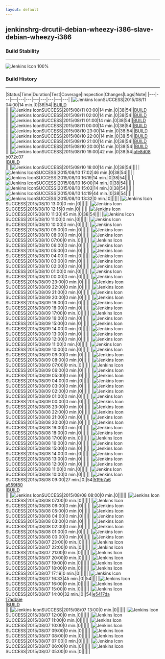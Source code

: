 ```yaml
---
layout: default
---
```

## jenkinshrg-drcutil-debian-wheezy-i386-slave-debian-wheezy-i386
### Build Stability
___
![Jenkins Icon](http://jenkinshrg.github.io/images/48x48/health-80plus.png)
100%
  
### Build History
___
|Status|Time|Duration|Test|Coverage|Inspection|Changes|Logs|Note|
|---|---|---|---|---|---|---|---|---|---|
|![Jenkins Icon](http://jenkinshrg.github.io/images/24x24/blue.png)SUCCESS|2015/08/11 04:00|14 min.|0|38|54||[BUILD](https://drive.google.com/file/d/0B54sHwaxmuM4Z0o0NzkwTDhQTVU/view?usp=drivesdk)<br>||
|![Jenkins Icon](http://jenkinshrg.github.io/images/24x24/blue.png)SUCCESS|2015/08/11 03:00|14 min.|0|38|54||[BUILD](https://drive.google.com/file/d/0B54sHwaxmuM4Ukc3bEJQa1BoSzg/view?usp=drivesdk)<br>||
|![Jenkins Icon](http://jenkinshrg.github.io/images/24x24/blue.png)SUCCESS|2015/08/11 02:00|14 min.|0|38|54||[BUILD](https://drive.google.com/file/d/0B54sHwaxmuM4Ym1yM0JPdDhXbms/view?usp=drivesdk)<br>||
|![Jenkins Icon](http://jenkinshrg.github.io/images/24x24/blue.png)SUCCESS|2015/08/11 01:00|14 min.|0|38|54||[BUILD](https://drive.google.com/file/d/0B54sHwaxmuM4Q3R5VGpRQlZ2RGM/view?usp=drivesdk)<br>||
|![Jenkins Icon](http://jenkinshrg.github.io/images/24x24/blue.png)SUCCESS|2015/08/11 00:00|14 min.|0|38|54||[BUILD](https://drive.google.com/file/d/0B54sHwaxmuM4N0RrOTdVd2RHaVk/view?usp=drivesdk)<br>||
|![Jenkins Icon](http://jenkinshrg.github.io/images/24x24/blue.png)SUCCESS|2015/08/10 23:00|14 min.|0|38|54||[BUILD](https://drive.google.com/file/d/0B54sHwaxmuM4MVFQSXpBX2wtX1E/view?usp=drivesdk)<br>||
|![Jenkins Icon](http://jenkinshrg.github.io/images/24x24/blue.png)SUCCESS|2015/08/10 22:00|14 min.|0|38|54||[BUILD](https://drive.google.com/file/d/0B54sHwaxmuM4YmtyT2toX0VtSjg/view?usp=drivesdk)<br>||
|![Jenkins Icon](http://jenkinshrg.github.io/images/24x24/blue.png)SUCCESS|2015/08/10 21:00|14 min.|0|38|54||[BUILD](https://drive.google.com/file/d/0B54sHwaxmuM4Q01YMVRkVXJZd28/view?usp=drivesdk)<br>||
|![Jenkins Icon](http://jenkinshrg.github.io/images/24x24/blue.png)SUCCESS|2015/08/10 20:00|14 min.|0|38|54||[BUILD](https://drive.google.com/file/d/0B54sHwaxmuM4WGFZZDhHWWdDQXc/view?usp=drivesdk)<br>||
|![Jenkins Icon](http://jenkinshrg.github.io/images/24x24/blue.png)SUCCESS|2015/08/10 19:00|42 min.|0|38|54|[afe8d08](https://github.com/jrl-umi3218/hmc2/commit/afe8d08a3b41a4fc9729ead7c5de09dece5ee568)<br>[b072c07](https://github.com/jrl-umi3218/hrpsys-humanoid/commit/b072c073064abaa45fd7524f7c7f08da8bb11dff)<br>|[BUILD](https://drive.google.com/file/d/0B54sHwaxmuM4V1Q3ckZRWTdRZjQ/view?usp=drivesdk)<br>||
|![Jenkins Icon](http://jenkinshrg.github.io/images/24x24/blue.png)SUCCESS|2015/08/10 18:00|14 min.|0|38|54||||
|![Jenkins Icon](http://jenkinshrg.github.io/images/24x24/blue.png)SUCCESS|2015/08/10 17:02|46 min.|0|38|54||||
|![Jenkins Icon](http://jenkinshrg.github.io/images/24x24/blue.png)SUCCESS|2015/08/10 16:19|14 min.|0|38|54||||
|![Jenkins Icon](http://jenkinshrg.github.io/images/24x24/blue.png)SUCCESS|2015/08/10 16:00|14 min.|0|38|54||||
|![Jenkins Icon](http://jenkinshrg.github.io/images/24x24/blue.png)SUCCESS|2015/08/10 15:03|14 min.|0|38|54||||
|![Jenkins Icon](http://jenkinshrg.github.io/images/24x24/blue.png)SUCCESS|2015/08/10 14:19|44 min.|0|38|54||||
|![Jenkins Icon](http://jenkinshrg.github.io/images/24x24/blue.png)SUCCESS|2015/08/10 13:32|0 min.|0||||||
|![Jenkins Icon](http://jenkinshrg.github.io/images/24x24/blue.png)SUCCESS|2015/08/10 13:00|0 min.|0||||||
|![Jenkins Icon](http://jenkinshrg.github.io/images/24x24/blue.png)SUCCESS|2015/08/10 12:15|0 min.|0||||||
|![Jenkins Icon](http://jenkinshrg.github.io/images/24x24/blue.png)SUCCESS|2015/08/10 11:30|45 min.|0|38|54||||
|![Jenkins Icon](http://jenkinshrg.github.io/images/24x24/blue.png)SUCCESS|2015/08/10 11:00|0 min.|0||||||
|![Jenkins Icon](http://jenkinshrg.github.io/images/24x24/blue.png)SUCCESS|2015/08/10 10:00|0 min.|0||||||
|![Jenkins Icon](http://jenkinshrg.github.io/images/24x24/blue.png)SUCCESS|2015/08/10 09:00|0 min.|0||||||
|![Jenkins Icon](http://jenkinshrg.github.io/images/24x24/blue.png)SUCCESS|2015/08/10 08:00|0 min.|0||||||
|![Jenkins Icon](http://jenkinshrg.github.io/images/24x24/blue.png)SUCCESS|2015/08/10 07:00|0 min.|0||||||
|![Jenkins Icon](http://jenkinshrg.github.io/images/24x24/blue.png)SUCCESS|2015/08/10 06:00|0 min.|0||||||
|![Jenkins Icon](http://jenkinshrg.github.io/images/24x24/blue.png)SUCCESS|2015/08/10 05:00|0 min.|0||||||
|![Jenkins Icon](http://jenkinshrg.github.io/images/24x24/blue.png)SUCCESS|2015/08/10 04:00|0 min.|0||||||
|![Jenkins Icon](http://jenkinshrg.github.io/images/24x24/blue.png)SUCCESS|2015/08/10 03:00|0 min.|0||||||
|![Jenkins Icon](http://jenkinshrg.github.io/images/24x24/blue.png)SUCCESS|2015/08/10 02:00|0 min.|0||||||
|![Jenkins Icon](http://jenkinshrg.github.io/images/24x24/blue.png)SUCCESS|2015/08/10 01:00|0 min.|0||||||
|![Jenkins Icon](http://jenkinshrg.github.io/images/24x24/blue.png)SUCCESS|2015/08/10 00:00|0 min.|0||||||
|![Jenkins Icon](http://jenkinshrg.github.io/images/24x24/blue.png)SUCCESS|2015/08/09 23:00|0 min.|0||||||
|![Jenkins Icon](http://jenkinshrg.github.io/images/24x24/blue.png)SUCCESS|2015/08/09 22:00|0 min.|0||||||
|![Jenkins Icon](http://jenkinshrg.github.io/images/24x24/blue.png)SUCCESS|2015/08/09 21:00|0 min.|0||||||
|![Jenkins Icon](http://jenkinshrg.github.io/images/24x24/blue.png)SUCCESS|2015/08/09 20:00|0 min.|0||||||
|![Jenkins Icon](http://jenkinshrg.github.io/images/24x24/blue.png)SUCCESS|2015/08/09 19:00|0 min.|0||||||
|![Jenkins Icon](http://jenkinshrg.github.io/images/24x24/blue.png)SUCCESS|2015/08/09 18:00|0 min.|0||||||
|![Jenkins Icon](http://jenkinshrg.github.io/images/24x24/blue.png)SUCCESS|2015/08/09 17:00|0 min.|0||||||
|![Jenkins Icon](http://jenkinshrg.github.io/images/24x24/blue.png)SUCCESS|2015/08/09 16:00|0 min.|0||||||
|![Jenkins Icon](http://jenkinshrg.github.io/images/24x24/blue.png)SUCCESS|2015/08/09 15:00|0 min.|0||||||
|![Jenkins Icon](http://jenkinshrg.github.io/images/24x24/blue.png)SUCCESS|2015/08/09 14:00|0 min.|0||||||
|![Jenkins Icon](http://jenkinshrg.github.io/images/24x24/blue.png)SUCCESS|2015/08/09 13:00|0 min.|0||||||
|![Jenkins Icon](http://jenkinshrg.github.io/images/24x24/blue.png)SUCCESS|2015/08/09 12:00|0 min.|0||||||
|![Jenkins Icon](http://jenkinshrg.github.io/images/24x24/blue.png)SUCCESS|2015/08/09 11:00|0 min.|0||||||
|![Jenkins Icon](http://jenkinshrg.github.io/images/24x24/blue.png)SUCCESS|2015/08/09 10:00|0 min.|0||||||
|![Jenkins Icon](http://jenkinshrg.github.io/images/24x24/blue.png)SUCCESS|2015/08/09 09:00|0 min.|0||||||
|![Jenkins Icon](http://jenkinshrg.github.io/images/24x24/blue.png)SUCCESS|2015/08/09 08:00|0 min.|0||||||
|![Jenkins Icon](http://jenkinshrg.github.io/images/24x24/blue.png)SUCCESS|2015/08/09 07:00|0 min.|0||||||
|![Jenkins Icon](http://jenkinshrg.github.io/images/24x24/blue.png)SUCCESS|2015/08/09 06:00|0 min.|0||||||
|![Jenkins Icon](http://jenkinshrg.github.io/images/24x24/blue.png)SUCCESS|2015/08/09 05:00|0 min.|0||||||
|![Jenkins Icon](http://jenkinshrg.github.io/images/24x24/blue.png)SUCCESS|2015/08/09 04:00|0 min.|0||||||
|![Jenkins Icon](http://jenkinshrg.github.io/images/24x24/blue.png)SUCCESS|2015/08/09 03:00|0 min.|0||||||
|![Jenkins Icon](http://jenkinshrg.github.io/images/24x24/blue.png)SUCCESS|2015/08/09 02:00|0 min.|0||||||
|![Jenkins Icon](http://jenkinshrg.github.io/images/24x24/blue.png)SUCCESS|2015/08/09 01:00|0 min.|0||||||
|![Jenkins Icon](http://jenkinshrg.github.io/images/24x24/blue.png)SUCCESS|2015/08/09 00:00|0 min.|0||||||
|![Jenkins Icon](http://jenkinshrg.github.io/images/24x24/blue.png)SUCCESS|2015/08/08 23:00|0 min.|0||||||
|![Jenkins Icon](http://jenkinshrg.github.io/images/24x24/blue.png)SUCCESS|2015/08/08 22:00|0 min.|0||||||
|![Jenkins Icon](http://jenkinshrg.github.io/images/24x24/blue.png)SUCCESS|2015/08/08 21:00|0 min.|0||||||
|![Jenkins Icon](http://jenkinshrg.github.io/images/24x24/blue.png)SUCCESS|2015/08/08 20:00|0 min.|0||||||
|![Jenkins Icon](http://jenkinshrg.github.io/images/24x24/blue.png)SUCCESS|2015/08/08 19:00|0 min.|0||||||
|![Jenkins Icon](http://jenkinshrg.github.io/images/24x24/blue.png)SUCCESS|2015/08/08 18:00|0 min.|0||||||
|![Jenkins Icon](http://jenkinshrg.github.io/images/24x24/blue.png)SUCCESS|2015/08/08 17:00|0 min.|0||||||
|![Jenkins Icon](http://jenkinshrg.github.io/images/24x24/blue.png)SUCCESS|2015/08/08 16:00|0 min.|0||||||
|![Jenkins Icon](http://jenkinshrg.github.io/images/24x24/blue.png)SUCCESS|2015/08/08 15:00|0 min.|0||||||
|![Jenkins Icon](http://jenkinshrg.github.io/images/24x24/blue.png)SUCCESS|2015/08/08 14:00|0 min.|0||||||
|![Jenkins Icon](http://jenkinshrg.github.io/images/24x24/blue.png)SUCCESS|2015/08/08 13:00|0 min.|0||||||
|![Jenkins Icon](http://jenkinshrg.github.io/images/24x24/blue.png)SUCCESS|2015/08/08 12:00|0 min.|0||||||
|![Jenkins Icon](http://jenkinshrg.github.io/images/24x24/blue.png)SUCCESS|2015/08/08 11:00|0 min.|0||||||
|![Jenkins Icon](http://jenkinshrg.github.io/images/24x24/blue.png)SUCCESS|2015/08/08 10:00|0 min.|0||||||
|![Jenkins Icon](http://jenkinshrg.github.io/images/24x24/blue.png)SUCCESS|2015/08/08 09:00|27 min.|0||54|[519b7a6](https://github.com/fkanehiro/openhrp3/commit/519b7a6bedd658343f6fb74f255174d88189036e)<br>[a559f80](https://github.com/fkanehiro/openhrp3/commit/a559f80bad269709c79471fe0b23e6fa52364dda)<br>|[BUILD](https://drive.google.com/file/d/0B54sHwaxmuM4UjV0MkhlNHpuQzg/view?usp=drivesdk)<br>||
|![Jenkins Icon](http://jenkinshrg.github.io/images/24x24/blue.png)SUCCESS|2015/08/08 08:00|0 min.|0||||||
|![Jenkins Icon](http://jenkinshrg.github.io/images/24x24/blue.png)SUCCESS|2015/08/08 07:00|0 min.|0||||||
|![Jenkins Icon](http://jenkinshrg.github.io/images/24x24/blue.png)SUCCESS|2015/08/08 06:00|0 min.|0||||||
|![Jenkins Icon](http://jenkinshrg.github.io/images/24x24/blue.png)SUCCESS|2015/08/08 05:00|0 min.|0||||||
|![Jenkins Icon](http://jenkinshrg.github.io/images/24x24/blue.png)SUCCESS|2015/08/08 04:00|0 min.|0||||||
|![Jenkins Icon](http://jenkinshrg.github.io/images/24x24/blue.png)SUCCESS|2015/08/08 03:00|0 min.|0||||||
|![Jenkins Icon](http://jenkinshrg.github.io/images/24x24/blue.png)SUCCESS|2015/08/08 02:00|0 min.|0||||||
|![Jenkins Icon](http://jenkinshrg.github.io/images/24x24/blue.png)SUCCESS|2015/08/08 01:00|0 min.|0||||||
|![Jenkins Icon](http://jenkinshrg.github.io/images/24x24/blue.png)SUCCESS|2015/08/08 00:00|0 min.|0||||||
|![Jenkins Icon](http://jenkinshrg.github.io/images/24x24/blue.png)SUCCESS|2015/08/07 23:00|0 min.|0||||||
|![Jenkins Icon](http://jenkinshrg.github.io/images/24x24/blue.png)SUCCESS|2015/08/07 22:00|0 min.|0||||||
|![Jenkins Icon](http://jenkinshrg.github.io/images/24x24/blue.png)SUCCESS|2015/08/07 21:00|0 min.|0||||||
|![Jenkins Icon](http://jenkinshrg.github.io/images/24x24/blue.png)SUCCESS|2015/08/07 20:00|0 min.|0||||||
|![Jenkins Icon](http://jenkinshrg.github.io/images/24x24/blue.png)SUCCESS|2015/08/07 19:00|0 min.|0||||||
|![Jenkins Icon](http://jenkinshrg.github.io/images/24x24/blue.png)SUCCESS|2015/08/07 18:00|0 min.|0||||||
|![Jenkins Icon](http://jenkinshrg.github.io/images/24x24/blue.png)SUCCESS|2015/08/07 17:19|0 min.|0||||||
|![Jenkins Icon](http://jenkinshrg.github.io/images/24x24/blue.png)SUCCESS|2015/08/07 16:33|45 min.|0||54||||
|![Jenkins Icon](http://jenkinshrg.github.io/images/24x24/blue.png)SUCCESS|2015/08/07 16:00|0 min.|0||||||
|![Jenkins Icon](http://jenkinshrg.github.io/images/24x24/blue.png)SUCCESS|2015/08/07 15:00|0 min.|0||||||
|![Jenkins Icon](http://jenkinshrg.github.io/images/24x24/blue.png)SUCCESS|2015/08/07 14:00|32 min.|0||54|[e5417da](https://github.com/jrl-umi3218/hmc2/commit/e5417dad43d61323ce4da6d7abf8884db1a7653c)<br>[17adb6e](https://github.com/jrl-umi3218/hrpsys-humanoid/commit/17adb6ebfbdbe5db64fd6606d977e9b261d48e95)<br>|[BUILD](https://drive.google.com/file/d/0B54sHwaxmuM4XzBzSkJXeDZjckU/view?usp=drivesdk)<br>||
|![Jenkins Icon](http://jenkinshrg.github.io/images/24x24/blue.png)SUCCESS|2015/08/07 13:00|0 min.|0||||||
|![Jenkins Icon](http://jenkinshrg.github.io/images/24x24/blue.png)SUCCESS|2015/08/07 12:00|0 min.|0||||||
|![Jenkins Icon](http://jenkinshrg.github.io/images/24x24/blue.png)SUCCESS|2015/08/07 11:00|0 min.|0||||||
|![Jenkins Icon](http://jenkinshrg.github.io/images/24x24/blue.png)SUCCESS|2015/08/07 10:00|0 min.|0||||||
|![Jenkins Icon](http://jenkinshrg.github.io/images/24x24/blue.png)SUCCESS|2015/08/07 09:00|0 min.|0||||||
|![Jenkins Icon](http://jenkinshrg.github.io/images/24x24/blue.png)SUCCESS|2015/08/07 08:00|0 min.|0||||||
|![Jenkins Icon](http://jenkinshrg.github.io/images/24x24/blue.png)SUCCESS|2015/08/07 07:00|0 min.|0||||||
|![Jenkins Icon](http://jenkinshrg.github.io/images/24x24/blue.png)SUCCESS|2015/08/07 06:00|0 min.|0||||||
|![Jenkins Icon](http://jenkinshrg.github.io/images/24x24/blue.png)SUCCESS|2015/08/07 05:00|0 min.|0||||||

